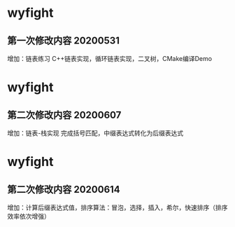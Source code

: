 # wyfight
## 第一次修改内容 20200531
增加：链表练习 C++链表实现，循环链表实现，二叉树，CMake编译Demo

# wyfight 
## 第二次修改内容 20200607
增加：链表-栈实现 完成括号匹配，中缀表达式转化为后缀表达式

# wyfight 
## 第二次修改内容 20200614
增加：计算后缀表达式值，排序算法：冒泡，选择，插入，希尔，快速排序（排序效率依次增强）
